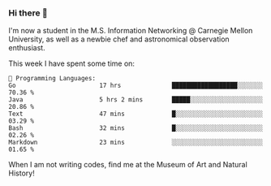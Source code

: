 ### Hi there 👋

I'm now a student in the M.S. Information Networking @ Carnegie Mellon University, as well as a newbie chef and astronomical observation enthusiast. 



<!--START_SECTION:waka-->
This week I have spent some time on: 

```text
💬 Programming Languages: 
Go                       17 hrs              ██████████████████░░░░░░░   70.36 % 
Java                     5 hrs 2 mins        █████░░░░░░░░░░░░░░░░░░░░   20.86 % 
Text                     47 mins             █░░░░░░░░░░░░░░░░░░░░░░░░   03.29 % 
Bash                     32 mins             █░░░░░░░░░░░░░░░░░░░░░░░░   02.26 % 
Markdown                 23 mins             ░░░░░░░░░░░░░░░░░░░░░░░░░   01.65 % 
```


<!--END_SECTION:waka-->

When I am not writing codes, find me at the Museum of Art and Natural History!

